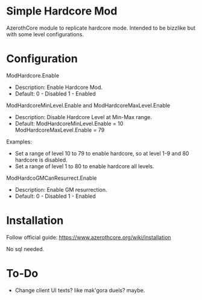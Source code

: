 # Simple Hardcore Mod
AzerothCore module to replicate hardcore mode. 
Intended to be bizzlike but with some level configurations.

# Configuration
ModHardcore.Enable
- Description: Enable Hardcore Mod.
- Default: 0 - Disabled 1 - Enabled

ModHardcoreMinLevel.Enable and ModHardcoreMaxLevel.Enable
- Description: Disable Hardcore Level at Min-Max range.
- Default: ModHardcoreMinLevel.Enable = 10 ModHardcoreMaxLevel.Enable = 79

Examples:
- Set a range of level 10 to 79 to enable hardcore, so at level 1-9 and 80 hardcore is disabled.
- Set a range of level 1 to 80 to enable hardcore all levels.

ModHardcoGMCanResurrect.Enable
- Description: Enable GM resurrection.
- Default: 0 - Disabled 1 - Enabled

# Installation
Follow official guide: https://www.azerothcore.org/wiki/installation

No sql needed.

# To-Do
- Change client UI texts? like mak'gora duels? maybe.
